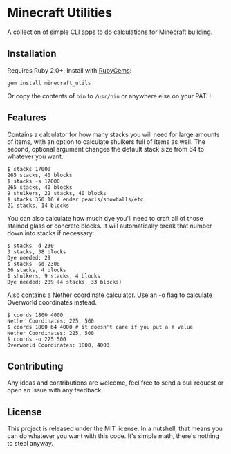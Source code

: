# Minecraft Utilities

A collection of simple CLI apps to do calculations for Minecraft building.

## Installation

Requires Ruby 2.0+. Install with
[RubyGems](https://rubygems.org/gems/minecraft_utils):

```Shell
gem install minecraft_utils
```

Or copy the contents of `bin` to `/usr/bin` or anywhere else on your PATH.

## Features

Contains a calculator for how many stacks you will need for large amounts of
items, with an option to calculate shulkers full of items as well. The second,
optional argument changes the default stack size from 64 to whatever you want.

```Shell
$ stacks 17000
265 stacks, 40 blocks
$ stacks -s 17000
265 stacks, 40 blocks
9 shulkers, 22 stacks, 40 blocks
$ stacks 350 16 # ender pearls/snowballs/etc.
21 stacks, 14 blocks
```

You can also calculate how much dye you'll need to craft all of those stained
glass or concrete blocks. It will automatically break that number down into
stacks if necessary:

```Shell
$ stacks -d 230
3 stacks, 38 blocks
Dye needed: 29
$ stacks -sd 2308
36 stacks, 4 blocks
1 shulkers, 9 stacks, 4 blocks
Dye needed: 289 (4 stacks, 33 blocks)
```

Also contains a Nether coordinate calculator. Use an -o flag to calculate
Overworld coordinates instead.

```Shell
$ coords 1800 4000
Nether Coordinates: 225, 500
$ coords 1800 64 4000 # it doesn't care if you put a Y value
Nether Coordinates: 225, 500
$ coords -o 225 500
Overworld Coordinates: 1800, 4000
```

## Contributing

Any ideas and contributions are welcome, feel free to send a pull request or
open an issue with any feedback.

## License

This project is released under the MIT license. In a nutshell, that
means you can do whatever you want with this code. It's simple math, there's
nothing to steal anyway.
